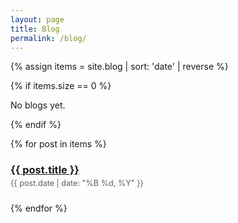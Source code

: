 ```yaml
---
layout: page
title: Blog
permalink: /blog/
---
```


{% assign items = site.blog | sort: 'date' | reverse %}

{% if items.size == 0 %}
<p>No blogs yet.</p>
{% endif %}

{% for post in items %}
  <article style="margin-bottom:1.5rem;">
    <h3 style="margin-bottom:.25rem;"><a href="{{ post.url }}">{{ post.title }}</a></h3>
    <span class="date" style="display:block; opacity:.7; font-size:.9em;">{{ post.date | date: "%B %d, %Y" }}</span>
  </article>
{% endfor %}

